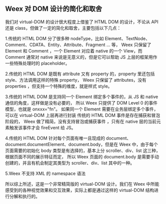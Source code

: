 ## Weex 对 DOM 设计的简化和取舍
我们对 virtual-DOM 的设计很大程度上借鉴了 HTML DOM 的设计，不论从 API 还是 class，但做了一定的简化和取舍，主要包括以下几点：

1.传统的 HTML DOM 分了很多种 nodeType，比如 Element、TextNode、Comment、CDATA、Entity、Attribute、Fragment … 等， Weex 只保留了 Element 和 Comment ，一个 Element 对应着 native 的一个 View，而 Comment 通常对 native 来说是无意义的，但是它可以帮助 JS 上层的框架用作一些特殊处理时的 placeholder。

2.传统的 HTML DOM 是既有 attribute 又有 property 的，property 里还包括 style、方法调用这样的特殊 property， Weex 只保留了 attributes，没有 properties ，但支持一个特殊的维度，就是样式 style。

3.传统的 HTML DOM 是支持同一个 Element 绑定多个事件的，从 JS 和 native 通信的角度，这样做是没有必要的， 所以 Weex 只提供了 DOM Level 0 的事件模型，也就是 onxxx="fn"。 如果同一个 Element 需要在业务层绑定多个事件，可以在 virtual-DOM 上层再进行封装
传统的 HTML DOM 事件是存在捕获和冒泡阶段的， Weex 做了精简，没有支持冒泡或捕获事件 ，只有在 native 层的当前元素触发该事件才会 fireEvent 给 JS。

4.传统的 HTML DOM 针对每个页面有唯一且现成的 document、document.documentElement、document.body，但是在 Weex 中，由于每个页面需要的初始化 body 类型是有选择的，基本上分 scroller、div、list 这三种，根据页面不同的展示特征而定， 所以 Weex 页面的 document.body 是需要手动创建的，并且有机会制定其类型为 scroller、div、list 其中的一种。

5.Weex 不支持 XML 的 namespace 语法


所以综上所述，这是一个非常精简版的 virtual-DOM 设计。我们在 Weex 中所能感受到的各种视觉效果和交互效果，实际上都是通过这样的 virtual-DOM 结构进行分解和执行的。